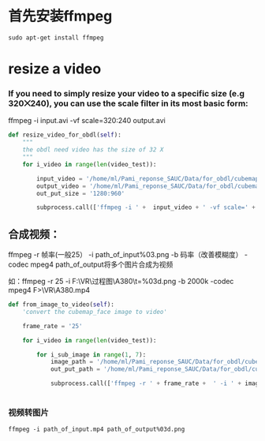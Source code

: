 # 首先安装ffmpeg
```
sudo apt-get install ffmpeg
```


# resize a video
### If you need to simply resize your video to a specific size (e.g 320⨉240), you can use the scale filter in its most basic form:

ffmpeg -i input.avi -vf scale=320:240 output.avi


```python 
def resize_video_for_obdl(self):
    """
    the obdl need video has the size of 32 X
    """
    for i_video in range(len(video_test)):

        input_video = '/home/ml/Pami_reponse_SAUC/Data/for_obdl/cubemap_whole_raw_video/' + video_test[i_video] + '.avi'
        output_video = '/home/ml/Pami_reponse_SAUC/Data/for_obdl/cubemap_whole_for_obdl/' + video_test[i_video] + '.mp4'
        out_put_size = '1280:960'

        subprocess.call(['ffmpeg -i ' +  input_video + ' -vf scale=' + out_put_size + ' ' +output_video ], shell = True)
```

## 合成视频：

ffmpeg -r 帧率(一般25） -i path_of_input%03.png -b 码率（改善模糊度） -codec mpeg4 path_of_output将多个图片合成为视频

如：ffmpeg -r 25 -i F:\VR\过程图\A380\t=%03d.png -b 2000k -codec mpeg4 F>\VR\A380.mp4

```python 
def from_image_to_video(self):
    'convert the cubemap_face image to video'

    frame_rate = '25'

    for i_video in range(len(video_test)):

        for i_sub_image in range(1, 7):
            image_path = '/home/ml/Pami_reponse_SAUC/Data/for_obdl/cubemap_face_steps/' + video_test[i_video] + '_' +  '%d' + '_' + '%04d'%i_sub_image + '.jpg'
            out_put_path = '/home/ml/Pami_reponse_SAUC/Data/for_obdl/cubemap_face_6_video/' + video_test[i_video] + '_' + '%04d'%i_sub_image + '.mp4'

            subprocess.call(['ffmpeg -r ' + frame_rate +  ' -i ' + image_path +  ' -b 2000k ' + ' -codec mpeg4 out_put_path], shell = True)
            
```

### 视频转图片

```
ffmpeg -i path_of_input.mp4 path_of_output%03d.png
```

